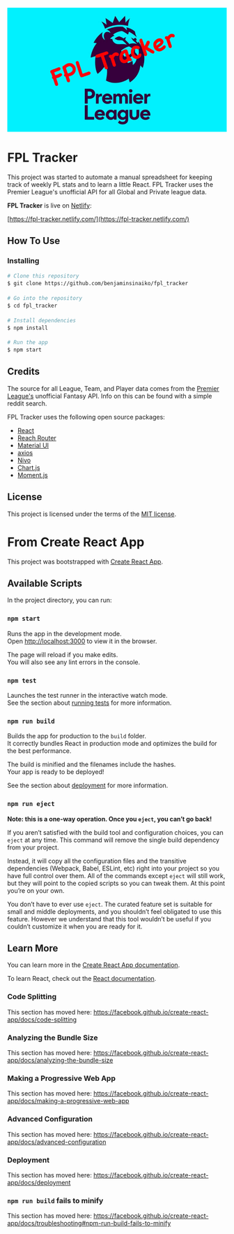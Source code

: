 ![FPL Tracker](./src/ui/assets/trackerLogo.jpg)

# FPL Tracker

This project was started to automate a manual spreadsheet for keeping track of weekly PL stats and to learn a little React. FPL Tracker uses the Premier League's unofficial API for all Global and Private league data.

**FPL Tracker** is live on [Netlify](https://netlify.com/):

[https://fpl-tracker.netlify.com/](https://fpl-tracker.netlify.com/)

## How To Use

### Installing

```bash
# Clone this repository
$ git clone https://github.com/benjaminsinaiko/fpl_tracker

# Go into the repository
$ cd fpl_tracker

# Install dependencies
$ npm install

# Run the app
$ npm start
```

## Credits

The source for all League, Team, and Player data comes from the [Premier League's](https://fantasy.premierleague.com/) unofficial Fantasy API. Info on this can be found with a simple reddit search.

FPL Tracker uses the following open source packages:

- [React](https://reactjs.org/)
- [Reach Router](https://reach.tech/router)
- [Material UI](https://material-ui.com/)
- [axios](https://github.com/axios/axios/)
- [Nivo](https://nivo.rocks/)
- [Chart.js](https://www.chartjs.org/)
- [Moment.js](https://momentjs.com/)

## License

This project is licensed under the terms of the
[MIT license](/LICENSE).

# From Create React App

This project was bootstrapped with [Create React App](https://github.com/facebook/create-react-app).

## Available Scripts

In the project directory, you can run:

### `npm start`

Runs the app in the development mode.<br>
Open [http://localhost:3000](http://localhost:3000) to view it in the browser.

The page will reload if you make edits.<br>
You will also see any lint errors in the console.

### `npm test`

Launches the test runner in the interactive watch mode.<br>
See the section about [running tests](https://facebook.github.io/create-react-app/docs/running-tests) for more information.

### `npm run build`

Builds the app for production to the `build` folder.<br>
It correctly bundles React in production mode and optimizes the build for the best performance.

The build is minified and the filenames include the hashes.<br>
Your app is ready to be deployed!

See the section about [deployment](https://facebook.github.io/create-react-app/docs/deployment) for more information.

### `npm run eject`

**Note: this is a one-way operation. Once you `eject`, you can’t go back!**

If you aren’t satisfied with the build tool and configuration choices, you can `eject` at any time. This command will remove the single build dependency from your project.

Instead, it will copy all the configuration files and the transitive dependencies (Webpack, Babel, ESLint, etc) right into your project so you have full control over them. All of the commands except `eject` will still work, but they will point to the copied scripts so you can tweak them. At this point you’re on your own.

You don’t have to ever use `eject`. The curated feature set is suitable for small and middle deployments, and you shouldn’t feel obligated to use this feature. However we understand that this tool wouldn’t be useful if you couldn’t customize it when you are ready for it.

## Learn More

You can learn more in the [Create React App documentation](https://facebook.github.io/create-react-app/docs/getting-started).

To learn React, check out the [React documentation](https://reactjs.org/).

### Code Splitting

This section has moved here: https://facebook.github.io/create-react-app/docs/code-splitting

### Analyzing the Bundle Size

This section has moved here: https://facebook.github.io/create-react-app/docs/analyzing-the-bundle-size

### Making a Progressive Web App

This section has moved here: https://facebook.github.io/create-react-app/docs/making-a-progressive-web-app

### Advanced Configuration

This section has moved here: https://facebook.github.io/create-react-app/docs/advanced-configuration

### Deployment

This section has moved here: https://facebook.github.io/create-react-app/docs/deployment

### `npm run build` fails to minify

This section has moved here: https://facebook.github.io/create-react-app/docs/troubleshooting#npm-run-build-fails-to-minify
